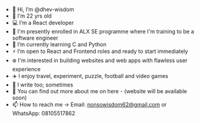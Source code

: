 - 👋 Hi, I’m @dhev-wisdom
- 🔢 l'm 22 yrs old
- 💻 I’m a React developer
- 🏡 I'm presently enrolled in ALX SE programme where I'm training to be a software engineer
- 🧩 I’m currently learning C and Python
- ⚡ I’m open to React and Frontend roles and ready to start immediately
- ❄️ I'm interested in building websites and web apps with flawless user experience
- ✈️ I enjoy travel, experiment, puzzle, football and video games
- 🧬 I write too; sometimes
- 🔭 You can find out more about me on here - (website will be available soon)
- 📫 How to reach me -> Email: nonsowisdom62@gmail.com or WhatsApp: 08105517862

<!---
dhev-wisdom/dhev-wisdom is a ✨ special ✨ repository because its `README.md` (this file) appears on your GitHub profile.
You can click the Preview link to take a look at your changes.
--->

